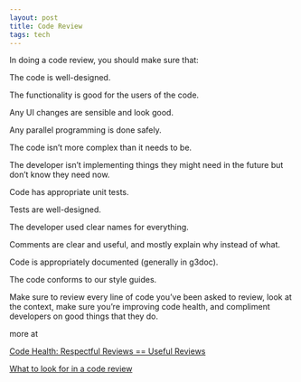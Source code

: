 ```yaml
---
layout: post
title: Code Review 
tags: tech 
---
```




In doing a code review, you should make sure that:

The code is well-designed.

The functionality is good for the users of the code.

Any UI changes are sensible and look good.

Any parallel programming is done safely.

The code isn’t more complex than it needs to be.

The developer isn’t implementing things they might need in the future but don’t 
know they need now.

Code has appropriate unit tests.

Tests are well-designed.

The developer used clear names for everything.

Comments are clear and useful, and mostly explain why instead of what.

Code is appropriately documented (generally in g3doc).

The code conforms to our style guides.

Make sure to review every line of code you’ve been asked to review, look at the context, make sure you’re improving code health, and compliment developers on good things that they do.


more at  

[Code Health: Respectful Reviews == Useful Reviews
](https://testing.googleblog.com/2019/11/code-health-respectful-reviews-useful.html
)

[What to look for in a code review
](https://google.github.io/eng-practices/review/reviewer/looking-for.html)